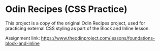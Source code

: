 # Odin Recipes (CSS Practice)

This project is a copy of the original Odin Recipes project, used for practicing external CSS styling as part of the Block and Inline lesson.

Assignment link: https://www.theodinproject.com/lessons/foundations-block-and-inline

